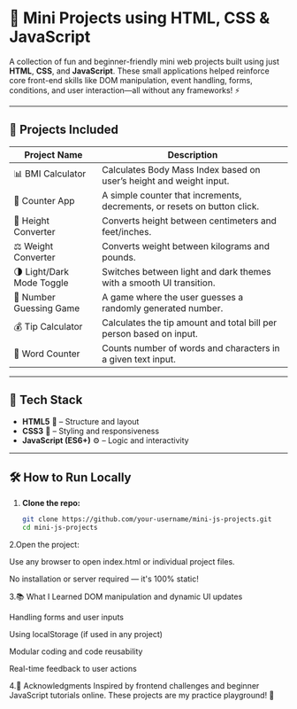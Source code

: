 # 🌟 Mini Projects using HTML, CSS & JavaScript

A collection of fun and beginner-friendly mini web projects built using just **HTML**, **CSS**, and **JavaScript**. These small applications helped reinforce core front-end skills like DOM manipulation, event handling, forms, conditions, and user interaction—all without any frameworks! ⚡

---

## 🚀 Projects Included

| Project Name              | Description                                                                 |
|--------------------------|-----------------------------------------------------------------------------|
| 📊 BMI Calculator         | Calculates Body Mass Index based on user’s height and weight input.         |
| 🔢 Counter App            | A simple counter that increments, decrements, or resets on button click.    |
| 📏 Height Converter       | Converts height between centimeters and feet/inches.                        |
| ⚖️ Weight Converter       | Converts weight between kilograms and pounds.                               |
| 🌗 Light/Dark Mode Toggle | Switches between light and dark themes with a smooth UI transition.         |
| 🎯 Number Guessing Game   | A game where the user guesses a randomly generated number.                  |
| 💰 Tip Calculator         | Calculates the tip amount and total bill per person based on input.         |
| 📝 Word Counter           | Counts number of words and characters in a given text input.                |

---

## 📂 Tech Stack

- **HTML5** 🧱 – Structure and layout
- **CSS3** 🎨 – Styling and responsiveness
- **JavaScript (ES6+)** ⚙️ – Logic and interactivity

---

## 🛠️ How to Run Locally

1. **Clone the repo:**
   ```bash
   git clone https://github.com/your-username/mini-js-projects.git
   cd mini-js-projects
2.Open the project:

Use any browser to open index.html or individual project files.

No installation or server required — it's 100% static!

3.📚 What I Learned
DOM manipulation and dynamic UI updates

Handling forms and user inputs

Using localStorage (if used in any project)

Modular coding and code reusability

Real-time feedback to user actions

4.🙌 Acknowledgments
Inspired by frontend challenges and beginner JavaScript tutorials online. These projects are my practice playground! 🛝

